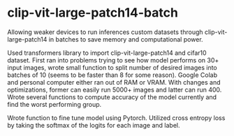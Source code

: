 # clip-vit-large-patch14-batch
Allowing weaker devices to run inferences custom datasets through clip-vit-large-patch14 in batches to save memory and computational power.

Used transformers library to import clip-vit-large-patch14 and cifar10 dataset. First ran into problems trying to see how model performs on 30+ input images, wrote small function to split number of desired images into batches of 10 (seems to be faster than 8 for some reason). Google Colab and personal computer either ran out of RAM or VRAM. With changes and optimizations, former can easily run 5000+ images and latter can run 400. Wrote several functions to compute accuracy of the model currently and find the worst performing group. 

Wrote function to fine tune model using Pytorch. Utilized cross entropy loss by taking the softmax of the logits for each image and label.
